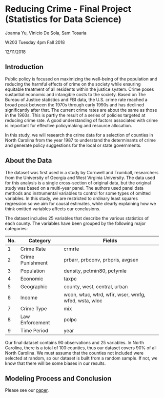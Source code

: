 # Reducing Crime - Final Project (Statistics for Data Science)
Joanna Yu, Vinicio De Sola, Sam Tosaria

W203 Tuesday 4pm Fall 2018

12/11/2018

## Introduction
Public policy is focused on maximizing the well-being of the population and reducing the harmful effects of crime on the society while ensuring equitable treatment of all residents within the justice system. Crime poses sustantial economic and intangible costs to the society. Based on The Bureau of Justice statistics and FBI data, the U.S. crime rate reached a broad peak between the 1970s through early 1990s and has declined significantly after that. The current crime rates are about the same as those in the 1960s. This is partly the result of a series of policies targeted at reducing crime rate. A good understanding of factors associated with crime is important for effective policymaking and resource allocation.

In this study, we will research the crime data for a selection of counties in North Carolina from the year 1987 to understand the determinants of crime and generate policy suggestions for the local or state governments.  

## About the Data
The dataset was first used in a study by Cornwell and Trumball, researchers from the University of Georgia and West Virginia University. The data used for this analysis is a single cross-section of original data, but the original study was based on a multi-year panel. The authors used panel data methods and instrumental variables to control for some types of omitted variables. In this study, we are restricted to ordinary least squares regression so we aim for causal estimates, while clearly explaining how we think omitted variables affects our conclusions.

The dataset includes 25 variables that describe the various statistics of each county. The variables have been grouped by the following major categories: 

No. | Category | Fields
--- | ------------------- | ----------------------------------------------------
1 | Crime Rate | crmrte
2 | Crime Punishment | prbarr, prbconv, prbpris, avgsen
3 | Population | density, pctmin80, pctymle
4 | Economic | taxpc
5 | Geographic | county, west, central, urban
6 | Income | wcon, wtuc, wtrd, wfir, wser, wmfg, wfed, wsta, wloc
7 | Crime Type | mix
8 | Law Enforcement | polpc
9 | Time Period | year

Our final dataset contains 90 observations and 25 variables. In North Carolina, there is a total of 100 counties, thus our dataset covers 90% of all North Carolina. We must assume that the counties not included were selected at random, so our dataset is built from a random sample. If not, we know that there will be some biases in our results.

## Modeling Process and Conclusion
Please see our [paper](./DeSola_Tosaria_Yu_lab3_Final.pdf).
